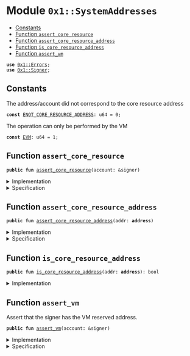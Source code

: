 
<a name="0x1_SystemAddresses"></a>

# Module `0x1::SystemAddresses`



-  [Constants](#@Constants_0)
-  [Function `assert_core_resource`](#0x1_SystemAddresses_assert_core_resource)
-  [Function `assert_core_resource_address`](#0x1_SystemAddresses_assert_core_resource_address)
-  [Function `is_core_resource_address`](#0x1_SystemAddresses_is_core_resource_address)
-  [Function `assert_vm`](#0x1_SystemAddresses_assert_vm)


<pre><code><b>use</b> <a href="../../../../../../../aptos-framework/releases/artifacts/current/build/MoveStdlib/docs/Errors.md#0x1_Errors">0x1::Errors</a>;
<b>use</b> <a href="../../../../../../../aptos-framework/releases/artifacts/current/build/MoveStdlib/docs/Signer.md#0x1_Signer">0x1::Signer</a>;
</code></pre>



<a name="@Constants_0"></a>

## Constants


<a name="0x1_SystemAddresses_ENOT_CORE_RESOURCE_ADDRESS"></a>

The address/account did not correspond to the core resource address


<pre><code><b>const</b> <a href="SystemAddresses.md#0x1_SystemAddresses_ENOT_CORE_RESOURCE_ADDRESS">ENOT_CORE_RESOURCE_ADDRESS</a>: u64 = 0;
</code></pre>



<a name="0x1_SystemAddresses_EVM"></a>

The operation can only be performed by the VM


<pre><code><b>const</b> <a href="SystemAddresses.md#0x1_SystemAddresses_EVM">EVM</a>: u64 = 1;
</code></pre>



<a name="0x1_SystemAddresses_assert_core_resource"></a>

## Function `assert_core_resource`



<pre><code><b>public</b> <b>fun</b> <a href="SystemAddresses.md#0x1_SystemAddresses_assert_core_resource">assert_core_resource</a>(account: &signer)
</code></pre>



<details>
<summary>Implementation</summary>


<pre><code><b>public</b> <b>fun</b> <a href="SystemAddresses.md#0x1_SystemAddresses_assert_core_resource">assert_core_resource</a>(account: &signer) {
    <a href="SystemAddresses.md#0x1_SystemAddresses_assert_core_resource_address">assert_core_resource_address</a>(<a href="../../../../../../../aptos-framework/releases/artifacts/current/build/MoveStdlib/docs/Signer.md#0x1_Signer_address_of">Signer::address_of</a>(account))
}
</code></pre>



</details>

<details>
<summary>Specification</summary>



<pre><code><b>pragma</b> opaque;
<b>include</b> <a href="SystemAddresses.md#0x1_SystemAddresses_AbortsIfNotCoreResource">AbortsIfNotCoreResource</a> {addr: <a href="../../../../../../../aptos-framework/releases/artifacts/current/build/MoveStdlib/docs/Signer.md#0x1_Signer_address_of">Signer::address_of</a>(account) };
</code></pre>



</details>

<a name="0x1_SystemAddresses_assert_core_resource_address"></a>

## Function `assert_core_resource_address`



<pre><code><b>public</b> <b>fun</b> <a href="SystemAddresses.md#0x1_SystemAddresses_assert_core_resource_address">assert_core_resource_address</a>(addr: <b>address</b>)
</code></pre>



<details>
<summary>Implementation</summary>


<pre><code><b>public</b> <b>fun</b> <a href="SystemAddresses.md#0x1_SystemAddresses_assert_core_resource_address">assert_core_resource_address</a>(addr: <b>address</b>) {
    <b>assert</b>!(<a href="SystemAddresses.md#0x1_SystemAddresses_is_core_resource_address">is_core_resource_address</a>(addr), <a href="../../../../../../../aptos-framework/releases/artifacts/current/build/MoveStdlib/docs/Errors.md#0x1_Errors_requires_address">Errors::requires_address</a>(<a href="SystemAddresses.md#0x1_SystemAddresses_ENOT_CORE_RESOURCE_ADDRESS">ENOT_CORE_RESOURCE_ADDRESS</a>))
}
</code></pre>



</details>

<details>
<summary>Specification</summary>



<pre><code><b>pragma</b> opaque;
<b>include</b> <a href="SystemAddresses.md#0x1_SystemAddresses_AbortsIfNotCoreResource">AbortsIfNotCoreResource</a>;
</code></pre>


Specifies that a function aborts if the account does not have the root address.


<a name="0x1_SystemAddresses_AbortsIfNotCoreResource"></a>


<pre><code><b>schema</b> <a href="SystemAddresses.md#0x1_SystemAddresses_AbortsIfNotCoreResource">AbortsIfNotCoreResource</a> {
    addr: <b>address</b>;
    <b>aborts_if</b> addr != @CoreResources <b>with</b> Errors::REQUIRES_ADDRESS;
}
</code></pre>



</details>

<a name="0x1_SystemAddresses_is_core_resource_address"></a>

## Function `is_core_resource_address`



<pre><code><b>public</b> <b>fun</b> <a href="SystemAddresses.md#0x1_SystemAddresses_is_core_resource_address">is_core_resource_address</a>(addr: <b>address</b>): bool
</code></pre>



<details>
<summary>Implementation</summary>


<pre><code><b>public</b> <b>fun</b> <a href="SystemAddresses.md#0x1_SystemAddresses_is_core_resource_address">is_core_resource_address</a>(addr: <b>address</b>): bool {
    addr == @CoreResources
}
</code></pre>



</details>

<a name="0x1_SystemAddresses_assert_vm"></a>

## Function `assert_vm`

Assert that the signer has the VM reserved address.


<pre><code><b>public</b> <b>fun</b> <a href="SystemAddresses.md#0x1_SystemAddresses_assert_vm">assert_vm</a>(account: &signer)
</code></pre>



<details>
<summary>Implementation</summary>


<pre><code><b>public</b> <b>fun</b> <a href="SystemAddresses.md#0x1_SystemAddresses_assert_vm">assert_vm</a>(account: &signer) {
    <b>assert</b>!(<a href="../../../../../../../aptos-framework/releases/artifacts/current/build/MoveStdlib/docs/Signer.md#0x1_Signer_address_of">Signer::address_of</a>(account) == @VMReserved, <a href="../../../../../../../aptos-framework/releases/artifacts/current/build/MoveStdlib/docs/Errors.md#0x1_Errors_requires_address">Errors::requires_address</a>(<a href="SystemAddresses.md#0x1_SystemAddresses_EVM">EVM</a>))
}
</code></pre>



</details>

<details>
<summary>Specification</summary>



<pre><code><b>pragma</b> opaque;
<b>include</b> <a href="SystemAddresses.md#0x1_SystemAddresses_AbortsIfNotVM">AbortsIfNotVM</a>;
</code></pre>


Specifies that a function aborts if the account does not have the VM reserved address.


<a name="0x1_SystemAddresses_AbortsIfNotVM"></a>


<pre><code><b>schema</b> <a href="SystemAddresses.md#0x1_SystemAddresses_AbortsIfNotVM">AbortsIfNotVM</a> {
    account: signer;
    <b>aborts_if</b> <a href="../../../../../../../aptos-framework/releases/artifacts/current/build/MoveStdlib/docs/Signer.md#0x1_Signer_address_of">Signer::address_of</a>(account) != @VMReserved <b>with</b> Errors::REQUIRES_ADDRESS;
}
</code></pre>



</details>


[//]: # ("File containing references which can be used from documentation")
[ACCESS_CONTROL]: https://github.com/diem/dip/blob/main/dips/dip-2.md
[ROLE]: https://github.com/diem/dip/blob/main/dips/dip-2.md#roles
[PERMISSION]: https://github.com/diem/dip/blob/main/dips/dip-2.md#permissions
